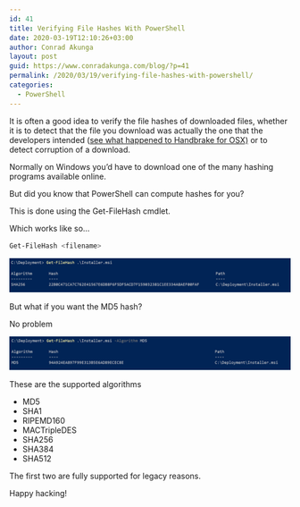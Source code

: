 ```yaml
---
id: 41
title: Verifying File Hashes With PowerShell
date: 2020-03-19T12:10:26+03:00
author: Conrad Akunga
layout: post
guid: https://www.conradakunga.com/blog/?p=41
permalink: /2020/03/19/verifying-file-hashes-with-powershell/
categories:
  - PowerShell
---
```

It is often a good idea to verify the file hashes of downloaded files, whether it is to detect that the file you download was actually the one that the developers intended ([see what happened to Handbrake for OSX)](https://www.extremetech.com/computing/249070-handbrake-download-mirror-compromised-macos-malware) or to detect corruption of a download.

Normally on Windows you’d have to download one of the many hashing programs available online.

But did you know that PowerShell can compute hashes for you?

This is done using the Get-FileHash cmdlet.

Which works like so…

```powershell
Get-FileHash <filename>
```

![](images/2020/03/Hash.png)

But what if you want the MD5 hash?

No problem

![](images/2020/03/Hash-2.png)

These are the supported algorithms

  * MD5
  * SHA1
  * RIPEMD160
  * MACTripleDES
  * SHA256
  * SHA384
  * SHA512

The first two are fully supported for legacy reasons.

Happy hacking!